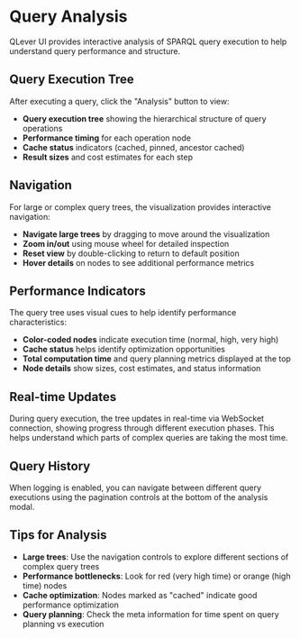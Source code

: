 # Query Analysis

QLever UI provides interactive analysis of SPARQL query execution to help understand query performance and structure.

## Query Execution Tree

After executing a query, click the "Analysis" button to view:
- **Query execution tree** showing the hierarchical structure of query operations
- **Performance timing** for each operation node
- **Cache status** indicators (cached, pinned, ancestor cached)
- **Result sizes** and cost estimates for each step

## Navigation

For large or complex query trees, the visualization provides interactive navigation:
- **Navigate large trees** by dragging to move around the visualization
- **Zoom in/out** using mouse wheel for detailed inspection  
- **Reset view** by double-clicking to return to default position
- **Hover details** on nodes to see additional performance metrics

## Performance Indicators

The query tree uses visual cues to help identify performance characteristics:
- **Color-coded nodes** indicate execution time (normal, high, very high)
- **Cache status** helps identify optimization opportunities
- **Total computation time** and query planning metrics displayed at the top
- **Node details** show sizes, cost estimates, and status information

## Real-time Updates

During query execution, the tree updates in real-time via WebSocket connection, showing progress through different execution phases. This helps understand which parts of complex queries are taking the most time.

## Query History

When logging is enabled, you can navigate between different query executions using the pagination controls at the bottom of the analysis modal.

## Tips for Analysis

- **Large trees**: Use the navigation controls to explore different sections of complex query trees
- **Performance bottlenecks**: Look for red (very high time) or orange (high time) nodes
- **Cache optimization**: Nodes marked as "cached" indicate good performance optimization
- **Query planning**: Check the meta information for time spent on query planning vs execution